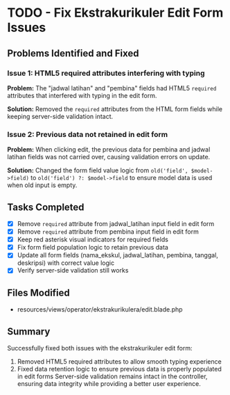 # TODO - Fix Ekstrakurikuler Edit Form Issues

## Problems Identified and Fixed

### Issue 1: HTML5 required attributes interfering with typing
**Problem:** The "jadwal latihan" and "pembina" fields had HTML5 `required` attributes that interfered with typing in the edit form.

**Solution:** Removed the `required` attributes from the HTML form fields while keeping server-side validation intact.

### Issue 2: Previous data not retained in edit form
**Problem:** When clicking edit, the previous data for pembina and jadwal latihan fields was not carried over, causing validation errors on update.

**Solution:** Changed the form field value logic from `old('field', $model->field)` to `old('field') ?: $model->field` to ensure model data is used when old input is empty.

## Tasks Completed
- [x] Remove `required` attribute from jadwal_latihan input field in edit form
- [x] Remove `required` attribute from pembina input field in edit form
- [x] Keep red asterisk visual indicators for required fields
- [x] Fix form field population logic to retain previous data
- [x] Update all form fields (nama_ekskul, jadwal_latihan, pembina, tanggal, deskripsi) with correct value logic
- [x] Verify server-side validation still works

## Files Modified
- resources/views/operator/ekstrakurikulera/edit.blade.php

## Summary
Successfully fixed both issues with the ekstrakurikuler edit form:
1. Removed HTML5 required attributes to allow smooth typing experience
2. Fixed data retention logic to ensure previous data is properly populated in edit forms
Server-side validation remains intact in the controller, ensuring data integrity while providing a better user experience.
